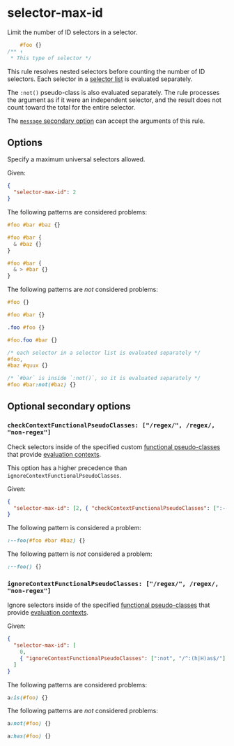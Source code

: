 # selector-max-id

Limit the number of ID selectors in a selector.

<!-- prettier-ignore -->
```css
    #foo {}
/** ↑
 * This type of selector */
```

This rule resolves nested selectors before counting the number of ID selectors. Each selector in a [selector list](https://www.w3.org/TR/selectors4/#selector-list) is evaluated separately.

The `:not()` pseudo-class is also evaluated separately. The rule processes the argument as if it were an independent selector, and the result does not count toward the total for the entire selector.

The [`message` secondary option](../../../docs/user-guide/configure.md#message) can accept the arguments of this rule.

## Options

Specify a maximum universal selectors allowed.

Given:

```json
{
  "selector-max-id": 2
}
```

The following patterns are considered problems:

<!-- prettier-ignore -->
```css
#foo #bar #baz {}
```

<!-- prettier-ignore -->
```css
#foo #bar {
  & #baz {}
}
```

<!-- prettier-ignore -->
```css
#foo #bar {
  & > #bar {}
}
```

The following patterns are _not_ considered problems:

<!-- prettier-ignore -->
```css
#foo {}
```

<!-- prettier-ignore -->
```css
#foo #bar {}
```

<!-- prettier-ignore -->
```css
.foo #foo {}
```

<!-- prettier-ignore -->
```css
#foo.foo #bar {}
```

<!-- prettier-ignore -->
```css
/* each selector in a selector list is evaluated separately */
#foo,
#baz #quux {}
```

<!-- prettier-ignore -->
```css
/* `#bar` is inside `:not()`, so it is evaluated separately */
#foo #bar:not(#baz) {}
```

## Optional secondary options

### `checkContextFunctionalPseudoClasses: ["/regex/", /regex/, "non-regex"]`

Check selectors inside of the specified custom [functional pseudo-classes](https://drafts.csswg.org/selectors-4/#pseudo-classes) that provide [evaluation contexts](https://drafts.csswg.org/selectors-4/#specificity-rules).

This option has a higher precedence than `ignoreContextFunctionalPseudoClasses`.

Given:

```json
{
  "selector-max-id": [2, { "checkContextFunctionalPseudoClasses": [":--foo"] }]
}
```

The following pattern is considered a problem:

<!-- prettier-ignore -->
```css
:--foo(#foo #bar #baz) {}
```

The following pattern is _not_ considered a problem:

<!-- prettier-ignore -->
```css
:--foo() {}
```

### `ignoreContextFunctionalPseudoClasses: ["/regex/", /regex/, "non-regex"]`

Ignore selectors inside of the specified [functional pseudo-classes](https://drafts.csswg.org/selectors-4/#pseudo-classes) that provide [evaluation contexts](https://drafts.csswg.org/selectors-4/#specificity-rules).

Given:

```json
{
  "selector-max-id": [
    0,
    { "ignoreContextFunctionalPseudoClasses": [":not", "/^:(h|H)as$/"] }
  ]
}
```

The following patterns are considered problems:

<!-- prettier-ignore -->
```css
a:is(#foo) {}
```

The following patterns are _not_ considered problems:

<!-- prettier-ignore -->
```css
a:not(#foo) {}
```

<!-- prettier-ignore -->
```css
a:has(#foo) {}
```

